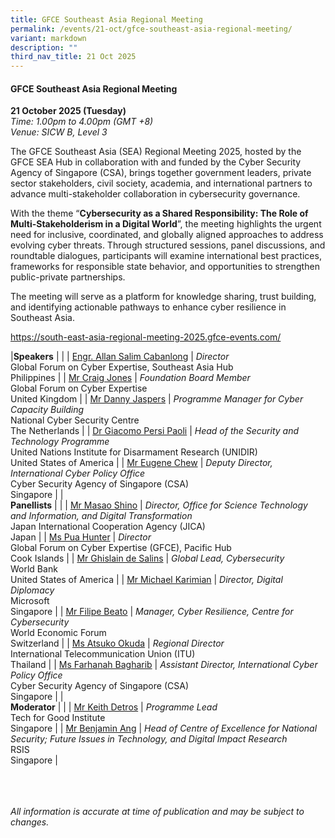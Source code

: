 ```yaml
---
title: GFCE Southeast Asia Regional Meeting
permalink: /events/21-oct/gfce-southeast-asia-regional-meeting/
variant: markdown
description: ""
third_nav_title: 21 Oct 2025
---
```

#### **GFCE Southeast Asia Regional Meeting**

**21 October 2025 (Tuesday)**  
*Time: 1.00pm to 4.00pm (GMT +8)*
<br>*Venue: SICW B, Level 3*

The GFCE Southeast Asia (SEA) Regional Meeting 2025, hosted by the GFCE SEA Hub in collaboration with and funded by the Cyber Security Agency of Singapore (CSA), brings together government leaders, private sector stakeholders, civil society, academia, and international partners to advance multi-stakeholder collaboration in cybersecurity governance.

With the theme “**Cybersecurity as a Shared Responsibility: The Role of Multi-Stakeholderism in a Digital World**”, the meeting highlights the urgent need for inclusive, coordinated, and globally aligned approaches to address evolving cyber threats. Through structured sessions, panel discussions, and roundtable dialogues, participants will examine international best practices, frameworks for responsible state behavior, and opportunities to strengthen public-private partnerships.

The meeting will serve as a platform for knowledge sharing, trust building, and identifying actionable pathways to enhance cyber resilience in Southeast Asia.

<a href="https://south-east-asia-regional-meeting-2025.gfce-events.com/" target="blank">https://south-east-asia-regional-meeting-2025.gfce-events.com/</a>

|**Speakers**          |                                                              |
| [Engr. Allan Salim Cabanlong](/speakers/engr-allan-salim-cabanlong/)  | *Director* <br>Global Forum on Cyber Expertise, Southeast Asia Hub<br>Philippines      |
| [Mr Craig Jones](/speakers/mr-craig-jones/)  | *Foundation Board Member* <br>Global Forum on Cyber Expertise<br>United Kingdom      |
| [Mr Danny Jaspers](/speakers/mr-danny-jaspers/)  | *Programme Manager for Cyber Capacity Building* <br>National Cyber Security Centre<br>The Netherlands      |
| [Dr Giacomo Persi Paoli](/speakers/dr-giacomo-persi-paoli/)  | *Head of the Security and Technology Programme* <br>United Nations Institute for Disarmament Research (UNIDIR)<br>United States of America      |
| [Mr Eugene Chew](/speakers/mr-eugene-chew/)  | *Deputy Director, International Cyber Policy Office* <br>Cyber Security Agency of Singapore (CSA)<br>Singapore      |
|<br>**Panellists**          |                                                              |
| [Mr Masao Shino](/speakers/mr-masao-shino/)  | *Director, Office for Science Technology and Information, and Digital Transformation* <br>Japan International Cooperation Agency (JICA)<br>Japan      |
| [Ms Pua Hunter](/speakers/ms-pua-hunter/)  | *Director* <br>Global Forum on Cyber Expertise (GFCE), Pacific Hub<br>Cook Islands      |
| [Mr Ghislain de Salins](/speakers/mr-ghislain-de-salins/)  | *Global Lead, Cybersecurity* <br>World Bank<br>United States of America      |
| [Mr Michael Karimian](/speakers/mr-michael-karimian/)  | *Director, Digital Diplomacy* <br>Microsoft<br>Singapore      |
| [Mr Filipe Beato](/speakers/mr-filipe-beato/)  | *Manager, Cyber Resilience, Centre for Cybersecurity* <br>World Economic Forum<br>Switzerland      |
| [Ms Atsuko Okuda](/speakers/ms-atsuko-okuda/)  | *Regional Director* <br>International Telecommunication Union (ITU)<br>Thailand      |
| [Ms Farhanah Bagharib](/speakers/ms-farhanah-bagharib/)  | *Assistant Director, International Cyber Policy Office* <br>Cyber Security Agency of Singapore (CSA)<br>Singapore      |
|<br>**Moderator**          |                                                              |
| [Mr Keith Detros](/speakers/mr-keith-detros/)  | *Programme Lead* <br>Tech for Good Institute<br>Singapore      |
| [Mr Benjamin Ang](/speakers/mr-benjamin-ang/)  | *Head of Centre of Excellence for National Security; Future Issues in Technology, and Digital Impact Research* <br>RSIS<br>Singapore      |


<br><br><br>
*All information is accurate at time of publication and may be subject to changes.*